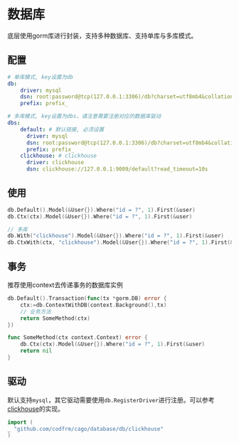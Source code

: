 # 数据库

底层使用gorm库进行封装，支持多种数据库、支持单库与多库模式。

## 配置

```yaml
# 单库模式, key设置为db
db:
    driver: mysql
    dsn: root:password@tcp(127.0.0.1:3306)/db?charset=utf8mb4&collation=utf8mb4_unicode_ci&parseTime=True&loc=Local&multiStatements=true
    prefix: prefix_

# 多库模式, key设置为dbs，请注意需要注册对应的数据库驱动
dbs:
    default: # 默认链接, 必须设置
      driver: mysql
      dsn: root:password@tcp(127.0.0.1:3306)/db?charset=utf8mb4&collation=utf8mb4_unicode_ci&parseTime=True&loc=Local&multiStatements=true
      prefix: prefix_
    clickhouse: # clickhouse
      driver: clickhouse
      dsn: clickhouse://127.0.0.1:9009/default?read_timeout=10s
```

## 使用

```go
db.Default().Model(&User{}).Where("id = ?", 1).First(&user)
db.Ctx(ctx).Model(&User{}).Where("id = ?", 1).First(&user)

// 多库
db.With("clickhouse").Model(&User{}).Where("id = ?", 1).First(&user)
db.CtxWith(ctx, "clickhouse").Model(&User{}).Where("id = ?", 1).First(&user)
```

## 事务

推荐使用context去传递事务的数据库实例

```go
db.Default().Transaction(func(tx *gorm.DB) error {
	ctx:=db.ContextWithDB(context.Background(),tx)
	// 业务方法
    return SomeMethod(ctx)
})

func SomeMethod(ctx context.Context) error {
	db.Ctx(ctx).Model(&User{}).Where("id = ?", 1).First(&user)
    return nil
}
```

## 驱动

默认支持`mysql`，其它驱动需要使用`db.RegisterDriver`进行注册。可以参考[clickhouse](./clickhouse.go)的实现。

```go
import (
_ "github.com/codfrm/cago/database/db/clickhouse"
)
```
